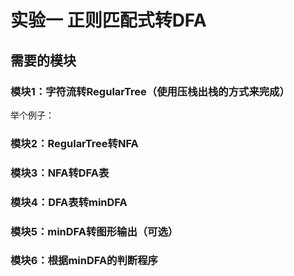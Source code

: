 # 实验一 正则匹配式转DFA

## 需要的模块

### 模块1：字符流转RegularTree（使用压栈出栈的方式来完成）

举个例子：

### 模块2：RegularTree转NFA

### 模块3：NFA转DFA表

### 模块4：DFA表转minDFA

### 模块5：minDFA转图形输出（可选）

### 模块6：根据minDFA的判断程序
